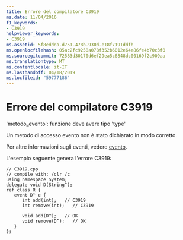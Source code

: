 ```yaml
---
title: Errore del compilatore C3919
ms.date: 11/04/2016
f1_keywords:
- C3919
helpviewer_keywords:
- C3919
ms.assetid: 5f8eddda-d751-478b-930d-e18f7191ddfb
ms.openlocfilehash: 05ac2fc9258a078f352b6012e64e86fe4b70c3f0
ms.sourcegitcommit: 72583d30170d6ef29ea5c6848dc00169f2c909aa
ms.translationtype: MT
ms.contentlocale: it-IT
ms.lasthandoff: 04/18/2019
ms.locfileid: "59777186"
---
```

# <a name="compiler-error-c3919"></a>Errore del compilatore C3919

'metodo_evento': funzione deve avere tipo 'type'

Un metodo di accesso evento non è stato dichiarato in modo corretto.

Per altre informazioni sugli eventi, vedere [evento](../../extensions/event-cpp-component-extensions.md).

L'esempio seguente genera l'errore C3919:

```
// C3919.cpp
// compile with: /clr /c
using namespace System;
delegate void D(String^);
ref class R {
   event D^ e {
      int add(int);   // C3919
      int remove(int);   // C3919

      void add(D^);   // OK
      void remove(D^);   // OK
   }
};
```
